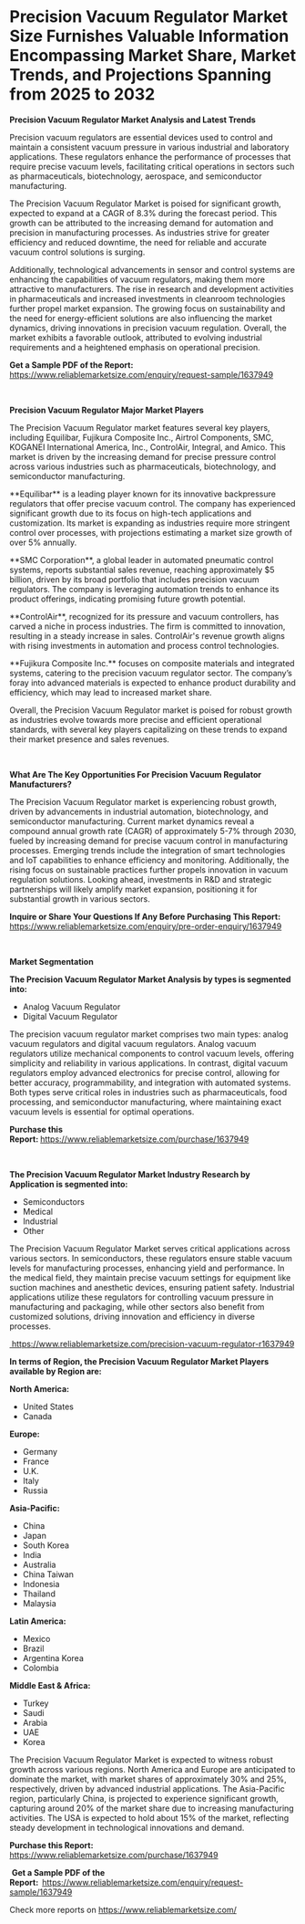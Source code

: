 <p><h1>Precision Vacuum Regulator Market Size Furnishes Valuable Information Encompassing Market Share, Market Trends, and Projections Spanning from 2025 to 2032</h1></p><p><strong>Precision Vacuum Regulator Market Analysis and Latest Trends</strong></p>
<p><p>Precision vacuum regulators are essential devices used to control and maintain a consistent vacuum pressure in various industrial and laboratory applications. These regulators enhance the performance of processes that require precise vacuum levels, facilitating critical operations in sectors such as pharmaceuticals, biotechnology, aerospace, and semiconductor manufacturing.</p><p>The Precision Vacuum Regulator Market is poised for significant growth, expected to expand at a CAGR of 8.3% during the forecast period. This growth can be attributed to the increasing demand for automation and precision in manufacturing processes. As industries strive for greater efficiency and reduced downtime, the need for reliable and accurate vacuum control solutions is surging. </p><p>Additionally, technological advancements in sensor and control systems are enhancing the capabilities of vacuum regulators, making them more attractive to manufacturers. The rise in research and development activities in pharmaceuticals and increased investments in cleanroom technologies further propel market expansion. The growing focus on sustainability and the need for energy-efficient solutions are also influencing the market dynamics, driving innovations in precision vacuum regulation. Overall, the market exhibits a favorable outlook, attributed to evolving industrial requirements and a heightened emphasis on operational precision.</p></p>
<p><strong>Get a Sample PDF of the Report:&nbsp;</strong> <a href="https://www.reliablemarketsize.com/enquiry/request-sample/1637949?utm_campaign=2747&utm_medium=2&utm_source=Github&utm_content=ia&utm_term=07032025&utm_id=precision-vacuum-regulator">https://www.reliablemarketsize.com/enquiry/request-sample/1637949</a></p>
<p>&nbsp;</p>
<p><strong>Precision Vacuum Regulator Major Market Players</strong></p>
<p><p>The Precision Vacuum Regulator market features several key players, including Equilibar, Fujikura Composite Inc., Airtrol Components, SMC, KOGANEI International America, Inc., ControlAir, Integral, and Amico. This market is driven by the increasing demand for precise pressure control across various industries such as pharmaceuticals, biotechnology, and semiconductor manufacturing.</p><p>**Equilibar** is a leading player known for its innovative backpressure regulators that offer precise vacuum control. The company has experienced significant growth due to its focus on high-tech applications and customization. Its market is expanding as industries require more stringent control over processes, with projections estimating a market size growth of over 5% annually.</p><p>**SMC Corporation**, a global leader in automated pneumatic control systems, reports substantial sales revenue, reaching approximately $5 billion, driven by its broad portfolio that includes precision vacuum regulators. The company is leveraging automation trends to enhance its product offerings, indicating promising future growth potential.</p><p>**ControlAir**, recognized for its pressure and vacuum controllers, has carved a niche in process industries. The firm is committed to innovation, resulting in a steady increase in sales. ControlAir's revenue growth aligns with rising investments in automation and process control technologies.</p><p>**Fujikura Composite Inc.** focuses on composite materials and integrated systems, catering to the precision vacuum regulator sector. The company’s foray into advanced materials is expected to enhance product durability and efficiency, which may lead to increased market share.</p><p>Overall, the Precision Vacuum Regulator market is poised for robust growth as industries evolve towards more precise and efficient operational standards, with several key players capitalizing on these trends to expand their market presence and sales revenues.</p></p>
<p>&nbsp;</p>
<p><strong>What Are The Key Opportunities For Precision Vacuum Regulator Manufacturers?</strong></p>
<p><p>The Precision Vacuum Regulator market is experiencing robust growth, driven by advancements in industrial automation, biotechnology, and semiconductor manufacturing. Current market dynamics reveal a compound annual growth rate (CAGR) of approximately 5-7% through 2030, fueled by increasing demand for precise vacuum control in manufacturing processes. Emerging trends include the integration of smart technologies and IoT capabilities to enhance efficiency and monitoring. Additionally, the rising focus on sustainable practices further propels innovation in vacuum regulation solutions. Looking ahead, investments in R&D and strategic partnerships will likely amplify market expansion, positioning it for substantial growth in various sectors.</p></p>
<p><strong>Inquire or Share Your Questions If Any Before Purchasing This Report:</strong> <a href="https://www.reliablemarketsize.com/enquiry/pre-order-enquiry/1637949?utm_campaign=2747&utm_medium=2&utm_source=Github&utm_content=ia&utm_term=07032025&utm_id=precision-vacuum-regulator">https://www.reliablemarketsize.com/enquiry/pre-order-enquiry/1637949</a></p>
<p>&nbsp;</p>
<p><strong>Market Segmentation</strong></p>
<p><strong>The Precision Vacuum Regulator Market Analysis by types is segmented into:</strong></p>
<p><ul><li>Analog Vacuum Regulator</li><li>Digital Vacuum Regulator</li></ul></p>
<p><p>The precision vacuum regulator market comprises two main types: analog vacuum regulators and digital vacuum regulators. Analog vacuum regulators utilize mechanical components to control vacuum levels, offering simplicity and reliability in various applications. In contrast, digital vacuum regulators employ advanced electronics for precise control, allowing for better accuracy, programmability, and integration with automated systems. Both types serve critical roles in industries such as pharmaceuticals, food processing, and semiconductor manufacturing, where maintaining exact vacuum levels is essential for optimal operations.</p></p>
<p><strong>Purchase this Report:&nbsp;</strong><a href="https://www.reliablemarketsize.com/purchase/1637949?utm_campaign=2747&utm_medium=2&utm_source=Github&utm_content=ia&utm_term=07032025&utm_id=precision-vacuum-regulator">https://www.reliablemarketsize.com/purchase/1637949</a></p>
<p>&nbsp;</p>
<p><strong>The Precision Vacuum Regulator Market Industry Research by Application is segmented into:</strong></p>
<p><ul><li>Semiconductors</li><li>Medical</li><li>Industrial</li><li>Other</li></ul></p>
<p><p>The Precision Vacuum Regulator Market serves critical applications across various sectors. In semiconductors, these regulators ensure stable vacuum levels for manufacturing processes, enhancing yield and performance. In the medical field, they maintain precise vacuum settings for equipment like suction machines and anesthetic devices, ensuring patient safety. Industrial applications utilize these regulators for controlling vacuum pressure in manufacturing and packaging, while other sectors also benefit from customized solutions, driving innovation and efficiency in diverse processes.</p></p>
<p><a href="https://www.reliablemarketsize.com/precision-vacuum-regulator-r1637949?utm_campaign=2747&utm_medium=2&utm_source=Github&utm_content=ia&utm_term=07032025&utm_id=precision-vacuum-regulator">&nbsp;https://www.reliablemarketsize.com/precision-vacuum-regulator-r1637949</a></p>
<p><strong>In terms of Region, the Precision Vacuum Regulator Market Players available by Region are:</strong></p>
<p>
    <p> <strong> North America: </strong>
        <ul>
            <li>United States</li>
            <li>Canada</li>
        </ul>
        </p> 
    <p> <strong> Europe: </strong>
        <ul>
            <li>Germany</li>
            <li>France</li>
            <li>U.K.</li>
            <li>Italy</li>
            <li>Russia</li>
        </ul>
        </p> 
    <p> <strong> Asia-Pacific: </strong>
        <ul>
            <li>China</li>
            <li>Japan</li>
            <li>South Korea</li>
            <li>India</li>
            <li>Australia</li>
            <li>China Taiwan</li>
            <li>Indonesia</li>
            <li>Thailand</li>
            <li>Malaysia</li>
        </ul>
        </p> 
    <p> <strong> Latin America: </strong>
        <ul>
            <li>Mexico</li>
            <li>Brazil</li>
            <li>Argentina Korea</li>
            <li>Colombia</li>
        </ul>
        </p> 
    <p> <strong> Middle East & Africa: </strong>
        <ul>
            <li>Turkey</li>
            <li>Saudi</li>
            <li>Arabia</li>
            <li>UAE</li>
            <li>Korea</li>
        </ul>
    </p>
    </p>
<p><p>The Precision Vacuum Regulator Market is expected to witness robust growth across various regions. North America and Europe are anticipated to dominate the market, with market shares of approximately 30% and 25%, respectively, driven by advanced industrial applications. The Asia-Pacific region, particularly China, is projected to experience significant growth, capturing around 20% of the market share due to increasing manufacturing activities. The USA is expected to hold about 15% of the market, reflecting steady development in technological innovations and demand.</p></p>
<p><strong>Purchase this Report: </strong><a href="https://www.reliablemarketsize.com/purchase/1637949?utm_campaign=2747&utm_medium=2&utm_source=Github&utm_content=ia&utm_term=07032025&utm_id=precision-vacuum-regulator">https://www.reliablemarketsize.com/purchase/1637949</a></p>
<p>&nbsp;<strong>Get a Sample PDF of the Report:&nbsp;&nbsp;</strong><a href="https://www.reliablemarketsize.com/enquiry/request-sample/1637949?utm_campaign=2747&utm_medium=2&utm_source=Github&utm_content=ia&utm_term=07032025&utm_id=precision-vacuum-regulator">https://www.reliablemarketsize.com/enquiry/request-sample/1637949</a></p>
<p><strong></strong></p>
<p>Check more reports on <a href="https://www.reliablemarketsize.com/?utm_campaign=2747&utm_medium=2&utm_source=Github&utm_content=ia&utm_term=07032025&utm_id=precision-vacuum-regulator">https://www.reliablemarketsize.com/</a></p>